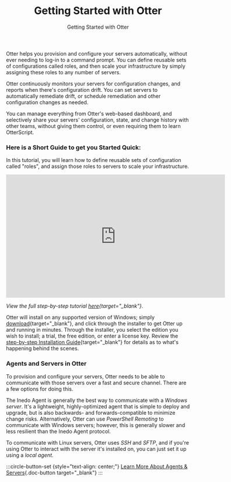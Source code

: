 ﻿---
title: Getting Started with Otter
subtitle: Getting Started with Otter
keywords: otter
sequence: 100
show-related-content: false
---

<script type="text/javascript">
    setTimeout(function () {
        var a = document.createElement("script");
        var b = document.getElementsByTagName("script")[0];
        a.src = document.location.protocol + "//script.crazyegg.com/pages/scripts/0053/9152.js?" + Math.floor(new Date().getTime() / 3600000);
        a.async = true; a.type = "text/javascript"; b.parentNode.insertBefore(a, b)
    }, 1);
</script>

Otter helps you provision and configure your servers automatically, without ever needing to log-in to a command prompt. You can define reusable sets of configurations called roles, and then scale your infrastructure by simply assigning these roles to any number of servers.

Otter continuously monitors your servers for configuration changes, and reports when there's configuration drift. You can set servers to automatically remediate drift, or schedule remediation and other configuration changes as needed.

You can manage everything from Otter's web-based dashboard, and selectively share your servers' configuration, state, and change history with other teams, without giving them control, or even requiring them to learn OtterScript.

### Here is a Short Guide to get you Started Quick:

In this tutorial, you will learn how to define reusable sets of configuration called "roles", and assign those roles to servers to scale your infrastructure.

<iframe width="600" height="337" src="https://www.youtube.com/embed/QDbXlehaP4s" frameborder="0" allowfullscreen="true"></iframe>

*View the full step-by-step tutorial [here](/support/tutorials/otter/provisioning-and-configuring-servers-with-otter){target="_blank"}.*

Otter will install on any supported version of Windows; simply [download](/otter/download){target="_blank"}, and click through the installer to get Otter up and running in minutes. Through the installer, you select the edition you wish to install; a trial, the free edition, or enter a license key. Review the [step-by-step Installation Guide](/support/documentation/otter/installation/installation-guide){target="_blank"} for details as to what's happening behind the scenes.

### Agents and Servers in Otter

To provision and configure your servers, Otter needs to be able to communicate with those servers over a fast and secure channel. There are a few options for doing this.

The Inedo Agent is generally the best way to communicate with a *Windows server*. It's a lightweight, highly-optimized agent that is simple to deploy and upgrade, but is also backwards- and forwards-compatible to minimize change risks. Alternatively, Otter can use *PowerShell Remoting* to communicate with Windows servers; however, this is generally slower and less resilient than the Inedo Agent protocol.

To communicate with Linux servers, Otter uses *SSH* and *SFTP*, and if you're using Otter to interact with the server it's installed on, you can just set it up using a *local agent*.

:::circle-button-set {style="text-align: center;"}
[Learn More About Agents & Servers](/support/documentation/otter/administration/agents){.doc-button target="_blank"}
:::
